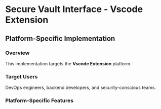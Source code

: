 # Secure Vault Interface - Vscode Extension

## Platform-Specific Implementation

### Overview
This implementation targets the **Vscode Extension** platform.

### Target Users
DevOps engineers, backend developers, and security-conscious teams.

### Platform-Specific Features
